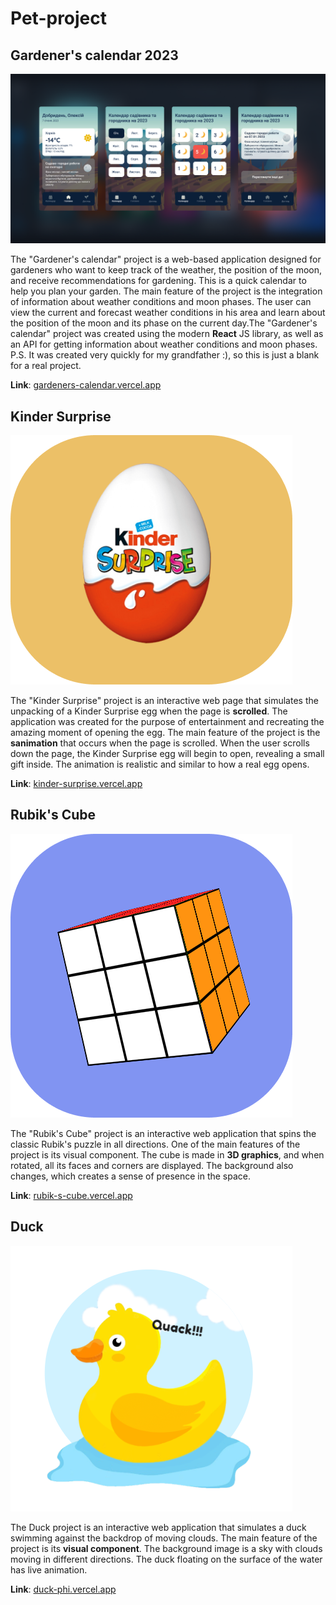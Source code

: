 # Pet-project

<h2>Gardener's calendar 2023</h2>
<img src="https://github.com/maksymFrontend/Pet-project/blob/main/img/GCalendar.png?raw=true" alt="Gardener's calendar">
<p>
    The "Gardener's calendar" project is a web-based application designed for gardeners who want to keep track of the weather, the position of the moon, and receive recommendations for gardening. This is a quick calendar to help you plan your garden. The main feature of the project is the integration of information about weather conditions and moon phases. The user can view the current and forecast weather conditions in his area and learn about the position of the moon and its phase on the current day.The "Gardener's calendar" project was created using the modern <b>React</b> JS library, as well as an API for getting information about weather conditions and moon phases.
    P.S. It was created very quickly for my grandfather :), so this is just a blank for a real project.
</p>

<b>Link</b>: <a href="https://gardeners-calendar.vercel.app/" target=”_blank”>gardeners-calendar.vercel.app</a>

<h2>Kinder Surprise</h2>
<img src="https://github.com/maksymFrontend/Pet-project/blob/main/img/Kinder Surprise.png?raw=true" alt="Kinder Surprise">
<p>
    The "Kinder Surprise" project is an interactive web page that simulates the unpacking of a Kinder Surprise egg when the page is <b>scrolled</b>. The application was created for the purpose of entertainment and recreating the amazing moment of opening the egg. The main feature of the project is the <b>sanimation</b> that occurs when the page is scrolled. When the user scrolls down the page, the Kinder Surprise egg will begin to open, revealing a small gift inside. The animation is realistic and similar to how a real egg opens.
</p>

<b>Link</b>: <a href="https://kinder-surprise.vercel.app/" target=”_blank”>kinder-surprise.vercel.app</a>

<h2>Rubik's Cube</h2>
<img src="https://github.com/maksymFrontend/Pet-project/blob/main/img/Rubik's Cube.png?raw=true" alt="Rubik's Cube">
<p>
    The "Rubik's Cube" project is an interactive web application that spins the classic Rubik's puzzle in all directions.
    One of the main features of the project is its visual component. The cube is made in <b>3D graphics</b>, and when rotated, all its faces and corners are displayed. The background also changes, which creates a sense of presence in the space.
</p>

<b>Link</b>: <a href="https://rubik-s-cube.vercel.app/" target=”_blank”>rubik-s-cube.vercel.app</a>

<h2>Duck</h2>
<img src="https://github.com/maksymFrontend/Pet-project/blob/main/img/Duck.png?raw=true" alt="Duck img">
<p>
    The Duck project is an interactive web application that simulates a duck swimming against the backdrop of moving clouds.
    The main feature of the project is its <b>visual component</b>. The background image is a sky with clouds moving in different directions. The duck floating on the surface of the water has live animation.
</p>

<b>Link</b>: <a href="https://duck-phi.vercel.app/" target=”_blank”>duck-phi.vercel.app</a>




